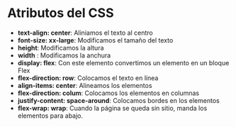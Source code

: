 # Atributos del CSS
* **text-align: center**: Aliniamos el texto al centro
* **font-size: xx-large**: Modificamos el tamaño del texto
* **height**: Modificamos la altura
* **width** : Modificamos la anchura
* **display: flex**: Con este elemento convertimos un elemento en un bloque Flex
* **flex-direction: row**: Colocamos el texto en línea
* **align-items: center**: Alineamos los elementos
* **flex-direction: colum**: Colocamos los elementos en columnas
* **justify-content: space-around**: Colocamos bordes en los elementos
* **flex-wrap: wrap**: Cuando la página se queda sin sitio, manda los elementos para abajo.